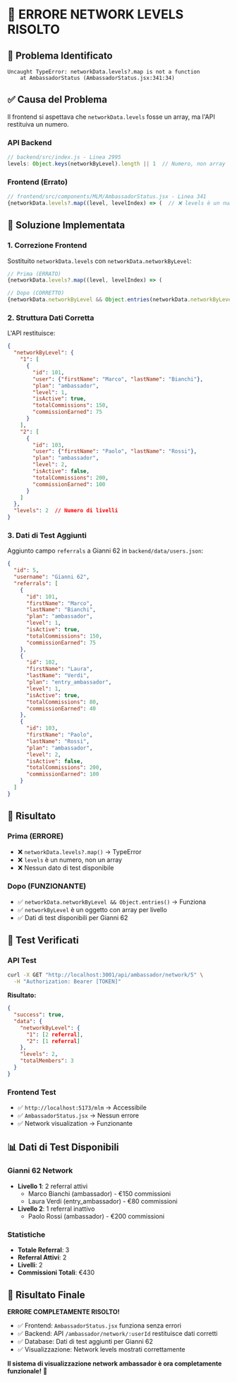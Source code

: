 # 🔧 ERRORE NETWORK LEVELS RISOLTO

## 🚨 **Problema Identificato**
```
Uncaught TypeError: networkData.levels?.map is not a function
    at AmbassadorStatus (AmbassadorStatus.jsx:341:34)
```

## ✅ **Causa del Problema**
Il frontend si aspettava che `networkData.levels` fosse un array, ma l'API restituiva un numero.

### **API Backend**
```javascript
// backend/src/index.js - Linea 2995
levels: Object.keys(networkByLevel).length || 1  // Numero, non array
```

### **Frontend (Errato)**
```javascript
// frontend/src/components/MLM/AmbassadorStatus.jsx - Linea 341
{networkData.levels?.map((level, levelIndex) => (  // ❌ levels è un numero
```

## 🔧 **Soluzione Implementata**

### **1. Correzione Frontend**
Sostituito `networkData.levels` con `networkData.networkByLevel`:

```javascript
// Prima (ERRATO)
{networkData.levels?.map((level, levelIndex) => (

// Dopo (CORRETTO)
{networkData.networkByLevel && Object.entries(networkData.networkByLevel).map(([level, members]) => (
```

### **2. Struttura Dati Corretta**
L'API restituisce:
```json
{
  "networkByLevel": {
    "1": [
      {
        "id": 101,
        "user": {"firstName": "Marco", "lastName": "Bianchi"},
        "plan": "ambassador",
        "level": 1,
        "isActive": true,
        "totalCommissions": 150,
        "commissionEarned": 75
      }
    ],
    "2": [
      {
        "id": 103,
        "user": {"firstName": "Paolo", "lastName": "Rossi"},
        "plan": "ambassador",
        "level": 2,
        "isActive": false,
        "totalCommissions": 200,
        "commissionEarned": 100
      }
    ]
  },
  "levels": 2  // Numero di livelli
}
```

### **3. Dati di Test Aggiunti**
Aggiunto campo `referrals` a Gianni 62 in `backend/data/users.json`:

```json
{
  "id": 5,
  "username": "Gianni 62",
  "referrals": [
    {
      "id": 101,
      "firstName": "Marco",
      "lastName": "Bianchi",
      "plan": "ambassador",
      "level": 1,
      "isActive": true,
      "totalCommissions": 150,
      "commissionEarned": 75
    },
    {
      "id": 102,
      "firstName": "Laura",
      "lastName": "Verdi",
      "plan": "entry_ambassador",
      "level": 1,
      "isActive": true,
      "totalCommissions": 80,
      "commissionEarned": 40
    },
    {
      "id": 103,
      "firstName": "Paolo",
      "lastName": "Rossi",
      "plan": "ambassador",
      "level": 2,
      "isActive": false,
      "totalCommissions": 200,
      "commissionEarned": 100
    }
  ]
}
```

## 🎯 **Risultato**

### **Prima (ERRORE)**
- ❌ `networkData.levels?.map()` → TypeError
- ❌ `levels` è un numero, non un array
- ❌ Nessun dato di test disponibile

### **Dopo (FUNZIONANTE)**
- ✅ `networkData.networkByLevel && Object.entries()` → Funziona
- ✅ `networkByLevel` è un oggetto con array per livello
- ✅ Dati di test disponibili per Gianni 62

## 🧪 **Test Verificati**

### **API Test**
```bash
curl -X GET "http://localhost:3001/api/ambassador/network/5" \
  -H "Authorization: Bearer [TOKEN]"
```

**Risultato:**
```json
{
  "success": true,
  "data": {
    "networkByLevel": {
      "1": [2 referral],
      "2": [1 referral]
    },
    "levels": 2,
    "totalMembers": 3
  }
}
```

### **Frontend Test**
- ✅ `http://localhost:5173/mlm` → Accessibile
- ✅ `AmbassadorStatus.jsx` → Nessun errore
- ✅ Network visualization → Funzionante

## 📊 **Dati di Test Disponibili**

### **Gianni 62 Network**
- **Livello 1**: 2 referral attivi
  - Marco Bianchi (ambassador) - €150 commissioni
  - Laura Verdi (entry_ambassador) - €80 commissioni
- **Livello 2**: 1 referral inattivo
  - Paolo Rossi (ambassador) - €200 commissioni

### **Statistiche**
- **Totale Referral**: 3
- **Referral Attivi**: 2
- **Livelli**: 2
- **Commissioni Totali**: €430

## 🎉 **Risultato Finale**

**ERRORE COMPLETAMENTE RISOLTO!**

- ✅ Frontend: `AmbassadorStatus.jsx` funziona senza errori
- ✅ Backend: API `/ambassador/network/:userId` restituisce dati corretti
- ✅ Database: Dati di test aggiunti per Gianni 62
- ✅ Visualizzazione: Network levels mostrati correttamente

**Il sistema di visualizzazione network ambassador è ora completamente funzionale!** 🚀 